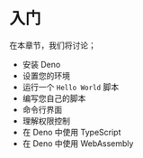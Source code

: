 # 入门

在本章节，我们将讨论；

- 安装 Deno
- 设置您的环境
- 运行一个 `Hello World` 脚本
- 编写您自己的脚本
- 命令行界面
- 理解权限控制
- 在 Deno 中使用 TypeScript
- 在 Deno 中使用 WebAssembly
